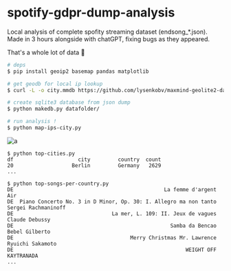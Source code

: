 # spotify-gdpr-dump-analysis

Local analysis of complete spofity streaming dataset (endsong_*.json). Made in 3 hours alongside with chatGPT, fixing bugs as they appeared.

That's a whole lot of data 👀

``` sh
# deps
$ pip install geoip2 basemap pandas matplotlib

# get geodb for local ip lookup
$ curl -L -o city.mmdb https://github.com/lysenkobv/maxmind-geolite2-database/raw/master/city.mmdb

# create sqlite3 database from json dump
$ python makedb.py datafolder/

# run analysis !
$ python map-ips-city.py
```

![a](https://user-images.githubusercontent.com/760637/230715992-3dd94060-c129-43a5-9af7-a35a09c4b8ea.png)

```
$ python top-cities.py
df                     city         country  count
20                   Berlin         Germany   2629
...
```

```
$ python top-songs-per-country.py
DE                                                 La femme d'argent                        Air
DE  Piano Concerto No. 3 in D Minor, Op. 30: I. Allegro ma non tanto        Sergei Rachmaninoff
DE                                La mer, L. 109: II. Jeux de vagues             Claude Debussy
DE                                                   Samba da Bencao             Bebel Gilberto
DE                                      Merry Christmas Mr. Lawrence           Ryuichi Sakamoto
DE                                                        WEIGHT OFF                 KAYTRANADA
...
```